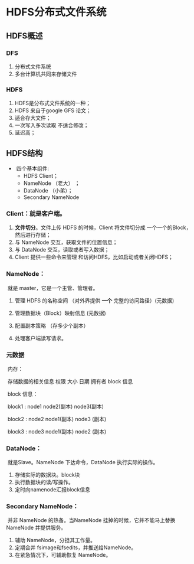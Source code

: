 # HDFS分布式文件系统

## HDFS概述



### DFS

1. 分布式文件系统
2. 多台计算机共同来存储文件

### HDFS 

1. HDFS是分布式文件系统的一种；
2. HDFS 来自于google GFS 论文；
3. 适合存大文件；
4. 一次写入多次读取	不适合修改；
5. 延迟高；



## HDFS结构

- ​	四个基本组件: 
  - HDFS Client；
  - NameNode （老大） ；
  - DataNode （小弟）；
  - Secondary NameNode

### Client：就是客户端。

1. **文件切分**。文件上传 HDFS 的时候，Client 将文件切分成 一个一个的Block，然后进行存储；
2. 与 NameNode 交互，获取文件的位置信息；
3. 与 DataNode 交互，读取或者写入数据；
4. Client 提供一些命令来管理 和访问HDFS，比如启动或者关闭HDFS；



### NameNode：

​	就是 master，它是一个主管、管理者。

1. 管理 HDFS 的名称空间  （对外界提供  **一个**  完整的访问路径）(元数据)

2. 管理数据块（Block）映射信息 (元数据)

3. 配置副本策略 （存多少个副本）

4. 处理客户端读写请求。



### 元数据

​	内存：

​	存储数据的相关信息  权限 大小 日期 拥有者 block 信息

​	block 信息：

​			block1 : node1  node2(副本)  node3(副本)

​			block2 : node2  node1(副本)  node3 (副本)

​			block3 : node3  node1(副本)  node2 (副本)



### DataNode：

​	就是Slave。NameNode 下达命令，DataNode 执行实际的操作。

1. 存储实际的数据块。block块	
2. 执行数据块的读/写操作。
3. 定时向namenode汇报block信息

### Secondary NameNode：

​	并非 NameNode 的热备。当NameNode 挂掉的时候，它并不能马上替换 NameNode 并提供服务。

1. 辅助 NameNode，分担其工作量。
2. 定期合并 fsimage和fsedits，并推送给NameNode。
3. 在紧急情况下，可辅助恢复 NameNode。











​	